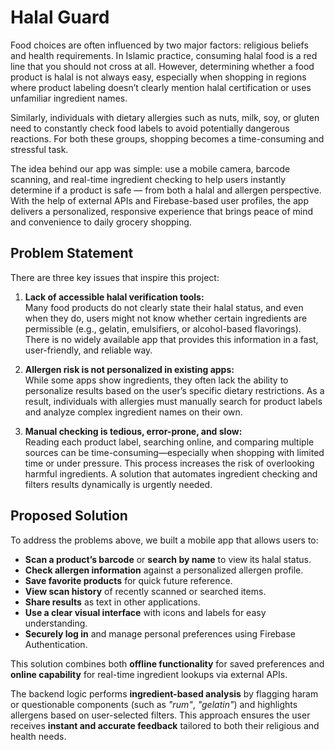 # Halal Guard
Food choices are often influenced by two major factors: religious beliefs and health requirements. In Islamic practice, consuming halal food is a red line that you should not cross at all. However, determining whether a food product is halal is not always easy, especially when shopping in regions where product labeling doesn’t clearly mention halal certification or uses unfamiliar ingredient names.

Similarly, individuals with dietary allergies such as nuts, milk, soy, or gluten need to constantly check food labels to avoid potentially dangerous reactions. For both these groups, shopping becomes a time-consuming and stressful task.

The idea behind our app was simple: use a mobile camera, barcode scanning, and real-time ingredient checking to help users instantly determine if a product is safe — from both a halal and allergen perspective. With the help of external APIs and Firebase-based user profiles, the app delivers a personalized, responsive experience that brings peace of mind and convenience to daily grocery shopping.

## Problem Statement

There are three key issues that inspire this project:

1. **Lack of accessible halal verification tools:**  
   Many food products do not clearly state their halal status, and even when they do, users might not know whether certain ingredients are permissible (e.g., gelatin, emulsifiers, or alcohol-based flavorings). There is no widely available app that provides this information in a fast, user-friendly, and reliable way.

2. **Allergen risk is not personalized in existing apps:**  
   While some apps show ingredients, they often lack the ability to personalize results based on the user’s specific dietary restrictions. As a result, individuals with allergies must manually search for product labels and analyze complex ingredient names on their own.

3. **Manual checking is tedious, error-prone, and slow:**  
   Reading each product label, searching online, and comparing multiple sources can be time-consuming—especially when shopping with limited time or under pressure. This process increases the risk of overlooking harmful ingredients. A solution that automates ingredient checking and filters results dynamically is urgently needed.

## Proposed Solution

To address the problems above, we built a mobile app that allows users to:

- **Scan a product’s barcode** or **search by name** to view its halal status.
- **Check allergen information** against a personalized allergen profile.
- **Save favorite products** for quick future reference.
- **View scan history** of recently scanned or searched items.
- **Share results** as text in other applications.
- **Use a clear visual interface** with icons and labels for easy understanding.
- **Securely log in** and manage personal preferences using Firebase Authentication.

This solution combines both **offline functionality** for saved preferences and **online capability** for real-time ingredient lookups via external APIs. 

The backend logic performs **ingredient-based analysis** by flagging haram or questionable components (such as _"rum"_, _"gelatin"_) and highlights allergens based on user-selected filters. This approach ensures the user receives **instant and accurate feedback** tailored to both their religious and health needs.



